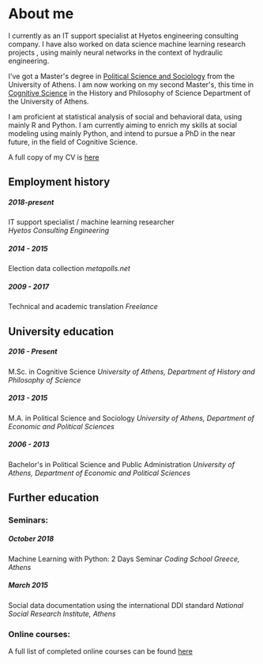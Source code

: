 # About me



I currently as an IT support specialist at Hyetos engineering consulting company. I have also worked on data science machine learning research projects , using mainly neural networks in the context of hydraulic engineering.

I've got a Master's degree in [Political Science and Sociology](http://en.pspa.uoa.gr/) from the University of Athens. I am now working on my second Master's, this time in [Cognitive Science](http://cogsci.phs.uoa.gr/) in the History and Philosophy of Science Department of the University of Athens. 

I am proficient at statistical analysis of social and behavioral data, using mainly R and Python. I am currently aiming to enrich my skills at social modeling using mainly Python, and intend to pursue a PhD in the near future, in the field of Cognitive Science. 



A full copy of my CV is [here]({{giorgosmit.github.io}}/pdfs/George_Mitkidis.pdf)



## Employment history



##### 2018-present 
IT support specialist / machine learning researcher  
*Hyetos Consulting Engineering*




##### 2014 - 2015
Election data collection 
*metapolls.net*




##### 2009 - 2017
Technical and academic translation 
*Freelance*



## University education 



##### 2016 - Present
M.Sc. in Cognitive Science
*University of Athens, Department of History and Philosophy of Science*



##### 2013 - 2015
M.A. in Political Science and Sociology
*University of Athens, Department of Economic and Political Sciences*



##### 2006 - 2013
Bachelor's in  Political Science and Public Administration
*University of Athens, Department of Economic and Political Sciences*



## Further education

### Seminars: 

##### October 2018
Machine Learning with Python: 2 Days Seminar
*Coding School Greece, Athens*

##### March 2015
Social data documentation using the international DDI standard
*National Social Research Institute, Athens*

### Online courses:  
A full list of completed online courses can be found [here](online_courses.html)

